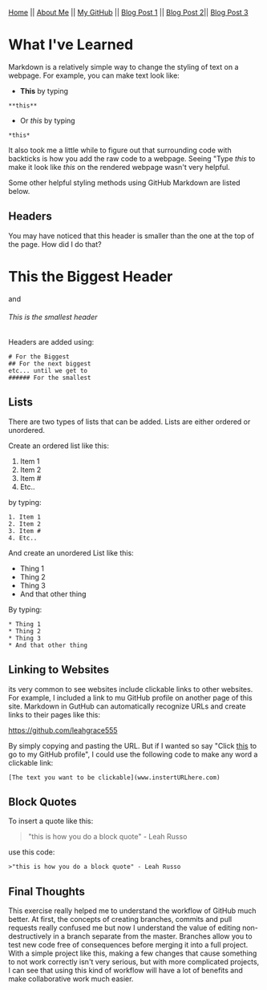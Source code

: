 [Home](README.md) || [About Me](About-Me.md) || [My GitHub](https://github.com/leahgrace555) || [Blog Post 1](blogpost1.md) || [Blog Post 2](blogpost2.md)|| [Blog Post 3](blogpost3.md)

# What I've Learned


Markdown is a relatively simple way to change the styling of text on a webpage.
For example, you can make text look like:
- **This** by typing 
```` 
**this**
````
- Or *this* by typing 
```` 
*this* 
````

It also took me a little while to figure out that surrounding code with backticks is how you add the raw code to a webpage. 
Seeing "Type *this* to make it look like *this* on the rendered webpage wasn't very helpful. 

Some other helpful styling methods using GitHub Markdown are listed below. 

## Headers

You may have noticed that this header is smaller than the one at the top of the page. How did I do that? 

# This the Biggest Header 
and 
###### This is the smallest header

Headers are added using:

````
# For the Biggest 
## For the next biggest
etc... until we get to 
###### For the smallest 
````


## Lists

There are two types of lists that can be added. Lists are either ordered or unordered. 

Create an ordered list like this:
1. Item 1
2. Item 2 
3. Item #
4. Etc..

by typing:

````
1. Item 1
2. Item 2 
3. Item #
4. Etc..
````

And create an unordered List like this:

* Thing 1 
* Thing 2
* Thing 3
* And that other thing

By typing:
````
* Thing 1 
* Thing 2
* Thing 3
* And that other thing
````

## Linking to Websites

its very common to see websites include clickable links to other websites. For example, I included a link to mu GitHub profile on another page of this site. Markdown in GutHub can automatically recognize URLs and create links to their pages like this:

https://github.com/leahgrace555

By simply copying and pasting the URL. But if I wanted so say "Click [this](https://github.com/leahgrace555) to go to my GitHub profile", I could use the following code to make any word a clickable link:

````
[The text you want to be clickable](www.instertURLhere.com)
````

## Block Quotes

To insert a quote like this:

>"this is how you do a block quote" - Leah Russo

use this code:

````
>"this is how you do a block quote" - Leah Russo
````

## Final Thoughts

This exercise really helped me to understand the workflow of GitHub much better. At first, the concepts of creating branches, commits and pull requests really confused me but now I understand the value of editing non-destructively in a branch separate from the master. Branches allow you to test new code free of consequences before merging it into a full project. With a simple project like this, making a few changes that cause something to not work correctly isn't very serious, but with more complicated projects, I can see that using this kind of workflow will have a lot of benefits and make collaborative work much easier. 







